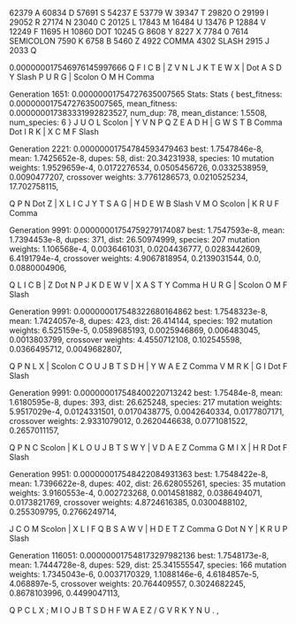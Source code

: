 62379 A
60834 D
57691 S
54237 E
53779 W
39347 T
29820 O
29199 I
29052 R
27174 N
23040 C
20125 L
17843 M
16484 U
13476 P
12884 V
12249 F
11695 H
10860 DOT
10245 G
8608 Y
8227 X
7784 0
7614 SEMICOLON
7590 K
6758 B
5460 Z
4922 COMMA
4302 SLASH
2915 J
2033 Q


0.000000017546976145997666
Q	F	I	C	B	|	Z	V	N	L	J
K	T	E	W	X	|	Dot	A	S	D	Y
Slash	P	U	R	G	|	Scolon	O	M	H	Comma

Generation 1651: 0.00000001754727635007565
Stats: Stats { best_fitness: 0.00000001754727635007565, mean_fitness: 0.000000017383331992823527, num_dup: 78, mean_distance: 1.5508, num_species: 6 }
J	U	O	L	Scolon	|	Y	V	N	P	Q
Z	E	A	D	H	|	G	W	S	T	B
Comma	Dot	I	R	K	|	X	C	M	F	Slash

Generation 2221: 0.00000001754784593479463
best: 1.7547846e-8, mean: 1.7425652e-8, dupes: 58, dist: 20.34231938, species: 10
  mutation weights: 1.9529659e-4, 0.0172276534, 0.0505456726, 0.0332538959, 0.0090477207,
  crossover weights: 3.7761286573, 0.0210525234, 17.702758115,

Q	P	N	Dot	Z	|	X	L	I	C	J
Y	T	S	A	G	|	H	D	E	W	B
Slash	V	M	O	Scolon	|	K	R	U	F	Comma


Generation 9991: 0.00000001754759279174087
best: 1.7547593e-8, mean: 1.7394453e-8, dupes: 371, dist: 26.50974999, species: 207
  mutation weights: 1.106568e-4, 0.0036461031, 0.0204436777, 0.0283442609, 6.4191794e-4,
  crossover weights: 4.9067818954, 0.2139031544, 0.0, 0.0880004906,

Q	L	I	C	B	|	Z	Dot	N	P	J
K	D	E	W	V	|	X	A	S	T	Y
Comma	H	U	R	G	|	Scolon	O	M	F	Slash

Generation 9991: 0.000000017548322680164862
best: 1.7548323e-8, mean: 1.7424057e-8, dupes: 423, dist: 26.414144, species: 192
  mutation weights: 6.525159e-5, 0.0589685193, 0.0025946869, 0.006483045, 0.0013803799,
  crossover weights: 4.4550712108, 0.102545598, 0.0366495712, 0.0049682807,

Q	P	N	L	X	|	Scolon	C	O	U	J
B	T	S	D	H	|	Y	W	A	E	Z
Comma	V	M	R	K	|	G	I	Dot	F	Slash


Generation 9991: 0.000000017548400220713242
best: 1.75484e-8, mean: 1.6180595e-8, dupes: 393, dist: 26.625248, species: 217
  mutation weights: 5.9517029e-4, 0.0124331501, 0.0170438775, 0.0042640334, 0.0177807171,
  crossover weights: 2.9331079012, 0.2620446638, 0.0771081522, 0.2657011157,

Q	P	N	C	Scolon	|	K	L	O	U	J
B	T	S	W	Y	|	V	D	A	E	Z
Comma	G	M	I	X	|	H	R	Dot	F	Slash

Generation 9951: 0.000000017548422084931363
best: 1.7548422e-8, mean: 1.7396622e-8, dupes: 402, dist: 26.628055261, species: 35
  mutation weights: 3.9160553e-4, 0.002723268, 0.0014581882, 0.0386494071, 0.0173821769,
  crossover weights: 4.8724616385, 0.0300488102, 0.255309795, 0.2766249714,

J	C	O	M	Scolon	|	X	L	I	F	Q
B	S	A	W	V	|	H	D	E	T	Z
Comma	G	Dot	N	Y	|	K	R	U	P	Slash

Generation 116051: 0.000000017548173297982136
best: 1.7548173e-8, mean: 1.7444728e-8, dupes: 529, dist: 25.341555547, species: 166
  mutation weights: 1.7345043e-6, 0.0037170329, 1.1088146e-6, 4.6184857e-5, 4.068897e-5,
  crossover weights: 20.764409557, 0.3024682245, 0.8678103996, 0.4499047113,

Q P C L X ; M I O J
B T S D H F W A E Z
/ G V R K Y N U . ,
